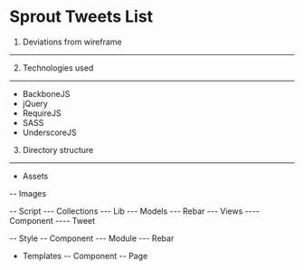 Sprout Tweets List
=============

1. Deviations from wireframe
---

2. Technologies used
---

* BackboneJS
* jQuery
* RequireJS
* SASS
* UnderscoreJS

3. Directory structure
---

- Assets

-- Images

-- Script
--- Collections
--- Lib
--- Models
--- Rebar
--- Views
---- Component
---- Tweet

-- Style
-- Component
--- Module
--- Rebar

- Templates
-- Component
-- Page    
